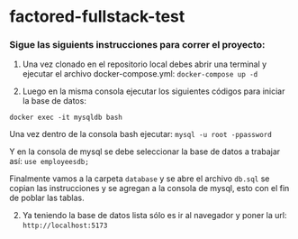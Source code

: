 # factored-fullstack-test

### Sigue las siguients instrucciones para correr el proyecto:

1. Una vez clonado en el repositorio local debes abrir una terminal y ejecutar el archivo docker-compose.yml:
`docker-compose up -d`

2. Luego en la misma consola ejecutar los siguientes códigos para iniciar la base de datos:

`docker exec -it mysqldb bash`

Una vez dentro de la consola bash ejecutar:
`mysql -u root -ppassword`

Y en la consola de mysql se debe seleccionar la base de datos a trabajar así:
`use employeesdb;`

Finalmente vamos a la carpeta `database` y se abre el archivo `db.sql` se copian las instrucciones y se agregan a la consola de mysql, esto con el fin de poblar las tablas.

2. Ya teniendo la base de datos lista sólo es ir al navegador y poner la url:
`http://localhost:5173`
